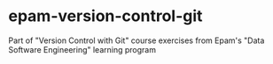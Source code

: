 # epam-version-control-git
Part of "Version Control with Git" course exercises from Epam's "Data Software Engineering" learning program
